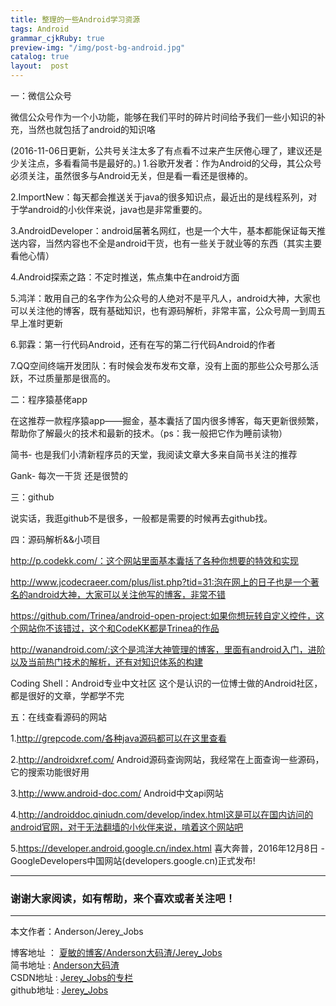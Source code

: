 ```yaml
---
title: 整理的一些Android学习资源
tags: Android
grammar_cjkRuby: true
preview-img: "/img/post-bg-android.jpg"
catalog: true
layout:  post
---
```


一：微信公众号

微信公众号作为一个小功能，能够在我们平时的碎片时间给予我们一些小知识的补充，当然也就包括了android的知识咯

(2016-11-06日更新，公共号关注太多了有点看不过来产生厌倦心理了，建议还是少关注点，多看看简书是最好的。)
1.谷歌开发者：作为Android的父母，其公众号必须关注，虽然很多与Android无关，但是看一看还是很棒的。

2.ImportNew：每天都会推送关于java的很多知识点，最近出的是线程系列，对于学android的小伙伴来说，java也是非常重要的。

3.AndroidDeveloper：android届著名网红，也是一个大牛，基本都能保证每天推送内容，当然内容也不全是android干货，也有一些关于就业等的东西（其实主要看他心情）

4.Android探索之路：不定时推送，焦点集中在android方面

5.鸿洋：敢用自己的名字作为公众号的人绝对不是平凡人，android大神，大家也可以关注他的博客，既有基础知识，也有源码解析，非常丰富，公众号周一到周五早上准时更新

6.郭霖：第一行代码Android，还有在写的第二行代码Android的作者

7.QQ空间终端开发团队：有时候会发布发布文章，没有上面的那些公众号那么活跃，不过质量那是很高的。

二：程序猿基佬app

在这推荐一款程序猿app——掘金，基本囊括了国内很多博客，每天更新很频繁，帮助你了解最火的技术和最新的技术。（ps：我一般把它作为睡前读物）

简书-  也是我们小清新程序员的天堂，我阅读文章大多来自简书关注的推荐

Gank- 每次一干货 还是很赞的

三：github

说实话，我逛github不是很多，一般都是需要的时候再去github找。


四：源码解析&&小项目

http://p.codekk.com/：这个网站里面基本囊括了各种你想要的特效和实现

http://www.jcodecraeer.com/plus/list.php?tid=31:泡在网上的日子也是一个著名的android大神，大家可以关注他写的博客，非常不错

https://github.com/Trinea/android-open-project:如果你想玩转自定义控件，这个网站你不该错过，这个和CodeKK都是Trinea的作品

http://wanandroid.com/:这个是鸿洋大神管理的博客，里面有android入门，进阶以及当前热门技术的解析，还有对知识体系的构建

Coding Shell：Android专业中文社区 这个是认识的一位博士做的Android社区，都是很好的文章，学都学不完

五：在线查看源码的网站

1.http://grepcode.com/各种java源码都可以在这里查看

2.http://androidxref.com/     Android源码查询网站，我经常在上面查询一些源码，它的搜索功能很好用

3.http://www.android-doc.com/   Android中文api网站

4.http://androiddoc.qiniudn.com/develop/index.html这是可以在国内访问的android官网，对于无法翻墙的小伙伴来说，啃着这个网站吧

5.https://developer.android.google.cn/index.html 喜大奔普，2016年12月8日 - GoogleDevelopers中国网站(developers.google.cn)正式发布!

 ----------
### 谢谢大家阅读，如有帮助，来个喜欢或者关注吧！

 ----------
 本文作者：Anderson/Jerey_Jobs

 博客地址   ： [夏敏的博客/Anderson大码渣/Jerey_Jobs][1] <br>
 简书地址   :  [Anderson大码渣][2] <br>
 CSDN地址   :  [Jerey_Jobs的专栏][3] <br>
 github地址 :  [Jerey_Jobs][4]



  [1]: http://jerey.cn/
  [2]: http://www.jianshu.com/users/016a5ba708a0/latest_articles
  [3]: http://blog.csdn.net/jerey_jobs
  [4]: https://github.com/Jerey-Jobs
